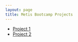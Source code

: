 ```yaml
---
layout: page
title: Metis Bootcamp Projects
---
```

* [Project 1](project1.md)
* [Project 2](project2.md)


